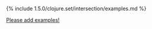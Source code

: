 {% include 1.5.0/clojure.set/intersection/examples.md %}

[Please add examples!](https://github.com/arrdem/grimoire/edit/master/_includes/1.6.0/clojure.set/intersection/examples.md)
